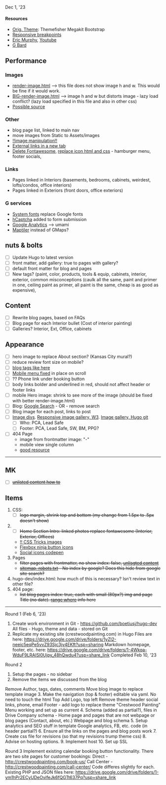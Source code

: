 Dec 1, '23 <br>
#### Resources
- [Orig. Theme](https://github.com/themefisher/megakit-bootstrap): Themefisher Megakit Bootstrap 
- [Responsive breakpoints](https://www.responsivebreakpoints.com/)
- [Eric Murphy](https://ericmurphy.xyz/blog/), [Youtube](https://www.youtube.com/@EricMurphyxyz/search?query=hugo)
- [G Bard](https://bard.google.com/chat)

## Performance
### Images
- [render-image.html](https://werat.dev/blog/automatic-image-size-attributes-in-hugo/) --> this file does not show image h and w. This would be fine if it would work.
- [BIG-render-image.html](https://christianoliff.com/blog/markdown-render-hooks-in-hugo/) -->  image h and w but distorts image - lazy load conflict? (lazy load specified in this file and also in other css)
- [Possible source](https://stereobooster.com/posts/hugo-ideal-image/)
### Other
- blog page list, linked to main nav
- move images from Static to Assets/images
- [!!image manipulation!!](https://www.youtube.com/watch?v=6qy4Aht1xsE)
- [External links in a new tab](https://digitaldrummerj.me/hugo-links-to-other-pages/)
- [Delete Fontawesome](https://www.youtube.com/watch?v=or7amkb0Pk8), [replace icon html and css](https://icon-sets.iconify.design/bi/instagram/) - hamburger menu, footer socials, 
### Links
  - Pages linked in Interiors (basements, bedrooms, cabinets, weirdest, lofts/condos, office interiors)
  - Pages linked in Exteriors (front doors, office exteriors)
### G services
  - [System fonts](https://www.youtube.com/watch?v=K_QRFhpsTsc&list=PLnur5_dvCveGQtaSkjP0i-Fege25r5dHs) replace Google fonts
  - [hCaptcha](https://www.hcaptcha.com/) added to form submission
  - [Google Analytics](umami.is) --> umami
  - [Maptiler](maptiler.com) instead of GMaps?

## nuts & bolts
- [ ] Update Hugo to latest version
- [ ] front matter, add gallery: true to pages with gallery?
- [ ] default front matter for blog and pages
- [ ] New tags? (paint, color, products, tools & equip, cabinets, interior, exterior, common misconceptions (caulk all the same, paint and primer in one, ceiling paint as primer, all paint is the same, cheap is as good as expensive), 

## Content
- [ ] Rewrite blog pages, based on FAQs
- [ ] Blog page for each Interior bullet (Cost of interior painting)
- [ ] Galleries? Interior, Ext, Office, cabinets

## Appearance
- [ ] hero image to replace About section? (Kansas City mural?)
- [ ] reduce review font size on mobile?
- [ ] [blog tags like here](https://digitaldrummerj.me/hugo-view-post-grouped-by-category/)
- [ ] [Mobile menu fixed](https://www.w3schools.com/howto/tryit.asp?filename=tryhow_css_fixed_menu) in place on scroll
- [ ] ?? Phone link under booking button
- [ ] body links bolder and underlined in red, should not affect header or footer links
- [ ] mobile Hero image: shrink to see more of the image (should be fixed with better render-image.html)
- [ ] Blog: [Google Search](https://digitaldrummerj.me/hugo-Integrate-google-search/) - OR - remove search
- [ ] Blog image for each post, links to post
- [ ] [Image divs](https://www.w3schools.com/howto/tryit.asp?filename=tryhow_css_images_side_by_side). [Responsive image gallery, W3](https://www.w3schools.com/css/tryit.asp?filename=trycss_image_gallery_responsive). [Image gallery, Hugo git](https://github.com/rootwork/hugo-module-gallery-grid)
   - [ ] Who: PCA, Lead Safe
   - [ ] Footer: PCA, Lead Safe, SW, BM, PPG?
- [ ] 404 Page
  - image from frontmatter image: "-"
  - mobile view single column
  - [good resource](https://digitaldrummerj.me/hugo-create-404-page/)

___
## MK 
- [ ] ~~[unlisted content how to](https://bphogan.com/2020/08/11/2020-08-11-creating-unlisted-content-in-hugo/)~~
## Items
1. CSS:
   - [ ] ~~logo margin, shrink top and bottom (my change from 1.5px to .5px doesn't show)~~
2. 
   - [ ] ~~Home Section Intro: linked photos replace fontawesome (Interior, Exterior, Offices)~~
   - [!! CSS Tricks images](https://css-tricks.com/adaptive-photo-layout-with-flexbox/)
   - [Flexbox ninja button icons](https://flexbox.ninja/demos/buttons-with-icons/)
   - [Social icons codepen](https://codepen.io/macloo/pen/RZGmvX)
7. Pages
    - ~~filter pages with frontmatter, no show index: false, [unlisgted content](https://bphogan.com/2020/08/11/2020-08-11-creating-unlisted-content-in-hugo/)~~
    - ~~[sitemap, robots.txt](https://mertbakir.gitlab.io/hugo/sitemap-robots/) - No index by google? Does this hide from google site search?~~
8. hugo-dev/index.html: how much of this is necessary? Isn't review text in other file?
11. 404 page:
    - ~~list blog pages index: true, each with small (80px?) img and page Title (no date). [range where](https://discourse.gohugo.io/t/using-range-where-with-front-matter-values/18575) info here~~



    
- - - - - - - - - - - - - - - - - - - - - - - - 
Round 1 (Feb 6, '23)
1. Create work environment in Git - https://github.com/boetiusj/hugo-dev
  All files - Hugo, theme and data - stored on Git
2. Replicate my existing site (crestwoodpainting.com) in Hugo
Files are here: https://drive.google.com/drive/folders/1yZI2-neeic5eqPe5vvZ93Sjc3jv4EKft?usp=sharing
Markdown homepage, footer, etc. here: https://drive.google.com/drive/folders/1-4Wkqa-WduF9LRAISI0Ujpy_48hQwdu4?usp=share_link
Completed Feb 10, '23

Round 2
1. Setup the pages - no sidebar
2. Remove the items we discussed from the blog

  Remove Author, tags, dates, comments
  Move blog image to replace template image
3. Make the navigation (top & footer) editable via yaml. No need to touch the html
  Top
    Add Logo, top left
    Remove theme header social links, phone, email
  Footer - add logo to replace theme "Crestwood Painting"
  Menu working and set up as current
4. Schema (added as partial?), files in Drive
  Company schema - Home page and pages that are not webpage or blog pages (Contact, about, etc.)
  Webpage and blog schema
5. Setup analytics and SEO stuff in template
  Google analytics,
  FB, etc. code (in header partial?)
6. Ensure all the links on the pages and blog posts work
7. Create css file for revisions (so that my revisions trump theme css)
8. Advise on hosting options.
9. Implement host
10. Set up SSL


Round 3
Implement existing calendar booking button functionality. There are two site pages for customer bookings:
     Direct - http://crestwoodpainting.com/book-us/
     Call Center - http://crestwoodpainting.com/call-center/
Code differes slightly for each.
Existing PHP and JSON files here: https://drive.google.com/drive/folders/1-ym1hPr2ECyUDeOvifeJk6fQGTt637Pq?usp=share_link
